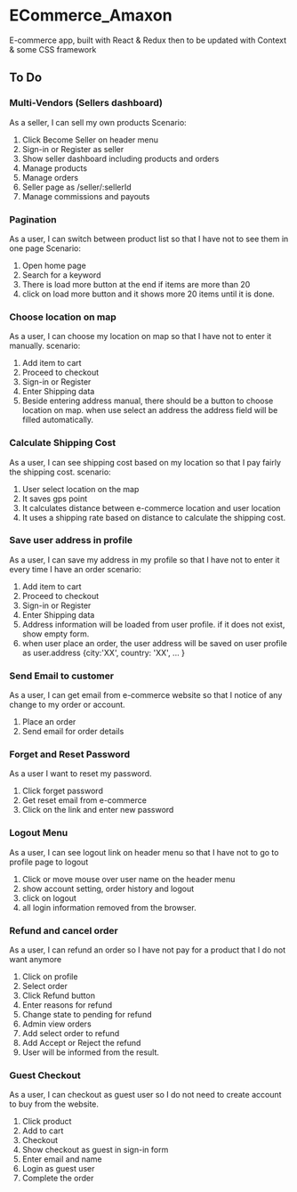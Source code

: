 # ECommerce_Amaxon

E-commerce app, built with React &amp; Redux then to be updated with Context &amp; some CSS framework

## To Do

### Multi-Vendors (Sellers dashboard)

As a seller, I can sell my own products Scenario:

1. Click Become Seller on header menu
2. Sign-in or Register as seller
3. Show seller dashboard including products and orders
4. Manage products
5. Manage orders
6. Seller page as /seller/:sellerId
7. Manage commissions and payouts

### Pagination

As a user, I can switch between product list so that I have not to see them in one page Scenario:

1. Open home page
2. Search for a keyword
3. There is load more button at the end if items are more than 20
4. click on load more button and it shows more 20 items until it is done.

### Choose location on map

As a user, I can choose my location on map so that I have not to enter it manually. scenario:

1. Add item to cart
2. Proceed to checkout
3. Sign-in or Register
4. Enter Shipping data
5. Beside entering address manual, there should be a button to choose location on map. when use select an address the address field will be filled automatically.

### Calculate Shipping Cost

As a user, I can see shipping cost based on my location so that I pay fairly the shipping cost. scenario:

1. User select location on the map
2. It saves gps point
3. It calculates distance between e-commerce location and user location
4. It uses a shipping rate based on distance to calculate the shipping cost.

### Save user address in profile

As a user, I can save my address in my profile so that I have not to enter it every time I have an order scenario:

1. Add item to cart
2. Proceed to checkout
3. Sign-in or Register
4. Enter Shipping data
5. Address information will be loaded from user profile. if it does not exist, show empty form.
6. when user place an order, the user address will be saved on user profile as user.address {city:'XX', country: 'XX', ... }

### Send Email to customer

As a user, I can get email from e-commerce website so that I notice of any change to my order or account.

1. Place an order
2. Send email for order details

### Forget and Reset Password

As a user I want to reset my password.

1. Click forget password
2. Get reset email from e-commerce
3. Click on the link and enter new password

### Logout Menu

As a user, I can see logout link on header menu so that I have not to go to profile page to logout

1. Click or move mouse over user name on the header menu
2. show account setting, order history and logout
3. click on logout
4. all login information removed from the browser.

### Refund and cancel order

As a user, I can refund an order so I have not pay for a product that I do not want anymore

1. Click on profile
2. Select order
3. Click Refund button
4. Enter reasons for refund
5. Change state to pending for refund
6. Admin view orders
7. Add select order to refund
8. Add Accept or Reject the refund
9. User will be informed from the result.

### Guest Checkout

As a user, I can checkout as guest user so I do not need to create account to buy from the website.

1. Click product
2. Add to cart
3. Checkout
4. Show checkout as guest in sign-in form
5. Enter email and name
6. Login as guest user
7. Complete the order
